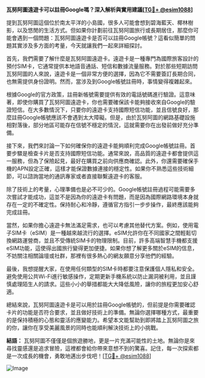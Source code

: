 **瓦努阿圖遠遊卡可以註冊Google嗎？深入解析與實用建議[[TG💪+ @esim1088](https://t.me/s/esim1088)]**

提到瓦努阿圖這個位於南太平洋的小島國，很多人可能會想到碧海藍天、椰林樹影，以及悠閒的生活方式。但如果你計劃前往瓦努阿圖旅行或長期居住，那麼你可能會遇到一個問題：瓦努阿圖遠遊卡是否可以註冊Google帳號？這看似簡單的問題其實涉及多方面的考量，今天就讓我們一起來詳細探討。

首先，我們需要了解什麼是瓦努阿圖遠遊卡。遠遊卡是一種專門為國際旅客設計的預付SIM卡，它通常提供本地語音通話、短信和數據流量服務。對於那些短期訪問瓦努阿圖的人來說，遠遊卡是一個非常方便的選擇，因為它不需要簽訂長期合同，也無需提供身份證明。然而，當涉及到Google帳號註冊時，事情變得複雜起來。

根據Google的官方政策，註冊新帳號需要提供有效的電話號碼進行驗證。這意味著，即使你購買了瓦努阿圖遠遊卡，你也需要確保該卡能夠接收來自Google的驗證短信。在大多數情況下，只要你的遠遊卡支持國際短信功能，並且信號良好，那麼註冊Google帳號應該不會遇到太大障礙。但是，由於瓦努阿圖的網路基礎設施相對落後，部分地區可能存在信號不穩定的情況，這就需要你在出發前做好充分準備。

接下來，我們來討論一下如何確保你的遠遊卡能夠順利完成Google帳號註冊。首要步驟是檢查卡片是否支持國際短信功能。通常來說，高品質的遠遊卡都會提供這一服務，但為了保險起見，最好在購買之前向供應商確認。此外，你還需要確保手機的APN設定正確，這樣才能保證數據連接的穩定性。如果你不熟悉這些技術細節，可以諮詢當地的通訊專家或者直接聯繫遠遊卡的客服。

除了技術上的考量，心理準備也是必不可少的。Google帳號註冊過程可能需要多次嘗試才能成功，這並不是因為你的遠遊卡有問題，而是因為國際網路環境本身就存在一定的不確定性。保持耐心和冷靜，遵循官方指引一步步操作，最終應該能夠完成註冊。

當然，如果你擔心遠遊卡無法滿足需求，也可以考慮其他替代方案。例如，使用電子SIM卡（eSIM）是一種越來越流行的選擇。eSIM允許你在不同國家之間輕鬆切換網路運營商，並且不受傳統SIM卡的物理限制。目前，許多高端智慧手機都支援eSIM功能，這使得出國旅行變得更加便捷。如果你想了解更多關於eSIM的信息，不妨關注相關論壇或社群，那裡有很多熱心的網友願意分享他們的經驗。

最後，我想提醒大家，在使用任何類型的SIM卡時都要注意保護個人隱私和安全。避免使用公共Wi-Fi進行敏感操作，定期更新手機系統以防止漏洞被利用，並且謹慎處理陌生人的請求。這些小小的舉措都能大大降低風險，讓你的旅程更加安心舒適。

總結來說，瓦努阿圖遠遊卡是可以用於註冊Google帳號的，但前提是你需要確認卡片的功能是否符合要求，並且做好技術上的準備。無論你選擇哪種方式，最重要的是保持積極的心態和靈活的應變能力。希望本文能幫助到即將踏上瓦努阿圖之旅的你，讓你在享受美麗風景的同時也能順利解決技術上的小挑戰。

**結語：** 瓦努阿圖不僅僅是個旅遊勝地，更是一片充滿可能性的土地。無論你是來尋找靈感還是追求冒險，這裡都會給你帶來意想不到的驚喜。記住，每一次探索都是一次成長的機會，勇敢地邁出步伐吧！[[TG💪+ @esim1088](https://t.me/s/esim1088)] 

![Image](https://i.postimg.cc/4NQfJmqS/Snipaste-2025-05-13-00-14-12.png)